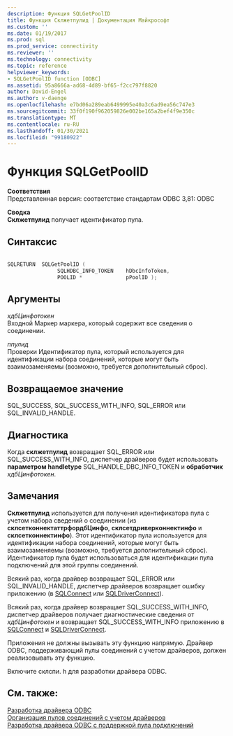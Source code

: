 ```yaml
---
description: Функция SQLGetPoolID
title: Функция Склжетпулид | Документация Майкрософт
ms.custom: ''
ms.date: 01/19/2017
ms.prod: sql
ms.prod_service: connectivity
ms.reviewer: ''
ms.technology: connectivity
ms.topic: reference
helpviewer_keywords:
- SQLGetPoolID function [ODBC]
ms.assetid: 95a8666a-ad68-4d89-bf65-f2cc797f8820
author: David-Engel
ms.author: v-daenge
ms.openlocfilehash: e7bd06a289eab6499995e40a3c6ad9ea56c747e3
ms.sourcegitcommit: 33f0f190f962059826e002be165a2bef4f9e350c
ms.translationtype: MT
ms.contentlocale: ru-RU
ms.lasthandoff: 01/30/2021
ms.locfileid: "99180922"
---
```

# <a name="sqlgetpoolid-function"></a>Функция SQLGetPoolID
**Соответствия**  
 Представленная версия: соответствие стандартам ODBC 3,81: ODBC  
  
 **Сводка**  
 **Склжетпулид** получает идентификатор пула.  
  
## <a name="syntax"></a>Синтаксис  
  
```cpp
  
SQLRETURN  SQLGetPoolID (  
                SQLHDBC_INFO_TOKEN    hDbcInfoToken,  
                POOLID *              pPoolID );  
```  
  
## <a name="arguments"></a>Аргументы  
 *хдбЦинфотокен*  
 Входной Маркер маркера, который содержит все сведения о соединении.  
  
 *ппулид*  
 Проверки Идентификатор пула, который используется для идентификации набора соединений, которые могут быть взаимозаменяемы (возможно, требуется дополнительный сброс).  
  
## <a name="returns"></a>Возвращаемое значение  
 SQL_SUCCESS, SQL_SUCCESS_WITH_INFO, SQL_ERROR или SQL_INVALID_HANDLE.  
  
## <a name="diagnostics"></a>Диагностика  
 Когда **склжетпулид** возвращает SQL_ERROR или SQL_SUCCESS_WITH_INFO, диспетчер драйверов будет использовать **параметром handletype** SQL_HANDLE_DBC_INFO_TOKEN и **обработчик** *хдбЦинфотокен*.  
  
## <a name="remarks"></a>Замечания  
 **Склжетпулид** используется для получения идентификатора пула с учетом набора сведений о соединении (из **склсетконнектаттрфордбЦинфо**, **склсетдриверконнектинфо** и **склсетконнектинфо**). Этот идентификатор пула используется для идентификации набора соединений, которые могут быть взаимозаменяемы (возможно, требуется дополнительный сброс). Идентификатор пула будет использоваться для идентификации пула подключений для этой группы соединений.  
  
 Всякий раз, когда драйвер возвращает SQL_ERROR или SQL_INVALID_HANDLE, диспетчер драйверов возвращает ошибку приложению (в [SQLConnect](../../../odbc/reference/syntax/sqlconnect-function.md) или [SQLDriverConnect](../../../odbc/reference/syntax/sqldriverconnect-function.md)).  
  
 Всякий раз, когда драйвер возвращает SQL_SUCCESS_WITH_INFO, диспетчер драйверов получает диагностические сведения от *хдбЦинфотокен* и возвращает SQL_SUCCESS_WITH_INFO приложению в [SQLConnect](../../../odbc/reference/syntax/sqlconnect-function.md) и [SQLDriverConnect](../../../odbc/reference/syntax/sqldriverconnect-function.md).  
  
 Приложения не должны вызывать эту функцию напрямую. Драйвер ODBC, поддерживающий пулы соединений с учетом драйверов, должен реализовывать эту функцию.  
  
 Включите склспи. h для разработки драйвера ODBC.  
  
## <a name="see-also"></a>См. также:  
 [Разработка драйвера ODBC](../../../odbc/reference/develop-driver/developing-an-odbc-driver.md)   
 [Организация пулов соединений с учетом драйверов](../../../odbc/reference/develop-app/driver-aware-connection-pooling.md)   
 [Разработка драйвера ODBC с поддержкой пула подключений](../../../odbc/reference/develop-driver/developing-connection-pool-awareness-in-an-odbc-driver.md)
